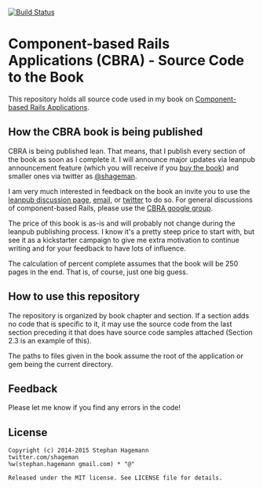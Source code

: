 [![Build Status](https://travis-ci.org/shageman/cbra_book_code.svg?branch=master)](https://travis-ci.org/shageman/cbra_book_code)
# Component-based Rails Applications (CBRA) - Source Code to the Book

This repository holds all source code used in my book on [Component-based Rails Applications](https://leanpub.com/cbra).

## How the CBRA book is being published

CBRA is being published lean. That means, that I publish every section of the book as soon as I complete it. I will announce major updates via leanpub announcement feature (which you will receive if you [buy the book](https://leanpub.com/cbra)) and smaller ones via twitter as [@shageman](https://twitter.com/shageman).

I am very much interested in feedback on the book an invite you to use the [leanpub discussion page](https://leanpub.com/cbra/feedback), [email](https://leanpub.com/cbra/email_author/new), or [twitter](https://twitter.com/shageman) to do so. For general discussions of component-based Rails, please use the [CBRA google group](http://groups.google.com/forum/#!forum/components-in-rails).

The price of this book is as-is and will probably not change during the leanpub publishing process. I know it's a pretty steep price to start with, but see it as a kickstarter campaign to give me extra motivation to continue writing and for your feedback to have lots of influence.

The calculation of percent complete assumes that the book will be 250 pages in the end. That is, of course, just one big guess.

## How to use this repository

The repository is organized by book chapter and section. If a section adds no code that is specific to it, it may use the source code from the last section preceding it that does have source code samples attached (Section 2.3 is an example of this).

The paths to files given in the book assume the root of the application or gem being the current directory.

## Feedback

Please let me know if you find any errors in the code!

## License

    Copyright (c) 2014-2015 Stephan Hagemann
    twitter.com/shageman
    %w(stephan.hagemann gmail.com) * "@"

    Released under the MIT license. See LICENSE file for details.